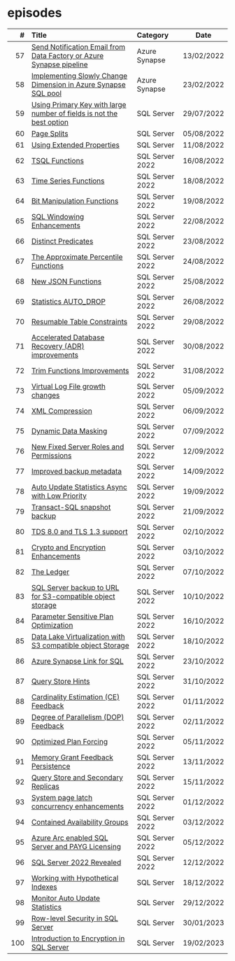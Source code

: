 # episodes

| # | Title | Category | Date |
| ---: | :--- | :--- | :---: |
| 57 | [Send Notification Email from Data Factory or Azure Synapse pipeline](https://github.com/antonchgr/episodes/tree/main/E57) | Azure Synapse | 13/02/2022 |
| 58 | [Implementing Slowly Change Dimension in Azure Synapse SQL pool](https://github.com/antonchgr/episodes/tree/main/E58) | Azure Synapse | 23/02/2022 |
| 59 | [Using Primary Key with large number of fields is not the best option](https://github.com/antonchgr/episodes/tree/main/E59) | SQL Server | 29/07/2022 |
| 60 | [Page Splits](https://github.com/antonchgr/episodes/tree/main/E60) | SQL Server | 05/08/2022 |
| 61 | [Using Extended Properties](https://github.com/antonchgr/episodes/tree/main/E61) | SQL Server | 11/08/2022 |
| 62 | [TSQL Functions](https://github.com/antonchgr/episodes/tree/main/E62) | SQL Server 2022 | 16/08/2022 |
| 63 | [Time Series Functions](https://github.com/antonchgr/episodes/tree/main/E63) |  SQL Server 2022 | 18/08/2022 |
| 64 | [Bit Manipulation Functions](https://github.com/antonchgr/episodes/tree/main/E64) | SQL Server 2022 | 19/08/2022 |
| 65 | [SQL Windowing Enhancements](https://github.com/antonchgr/episodes/tree/main/E65) | SQL Server 2022 | 22/08/2022 |
| 66 | [Distinct Predicates](https://github.com/antonchgr/episodes/tree/main/E66) | SQL Server 2022 | 23/08/2022 |
| 67 | [The Approximate Percentile Functions](https://github.com/antonchgr/episodes/tree/main/E67) | SQL Server 2022 | 24/08/2022 |
| 68 | [New JSON Functions](https://github.com/antonchgr/episodes/tree/main/E68) | SQL Server 2022 | 25/08/2022 |
| 69 | [Statistics AUTO_DROP](https://github.com/antonchgr/episodes/tree/main/E69) | SQL Server 2022 | 26/08/2022 |
| 70 | [Resumable Table Constraints](https://github.com/antonchgr/episodes/tree/main/E70) | SQL Server 2022 | 29/08/2022 |
| 71 | [Accelerated Database Recovery (ADR) improvements](https://github.com/antonchgr/episodes/tree/main/E71) | SQL Server 2022 | 30/08/2022 |
| 72 | [Trim Functions Improvements](https://github.com/antonchgr/episodes/tree/main/E72) | SQL Server 2022 | 31/08/2022 |
| 73 | [Virtual Log File growth changes](https://github.com/antonchgr/episodes/tree/main/E73) | SQL Server 2022 | 05/09/2022 |
| 74 | [XML Compression](https://github.com/antonchgr/episodes/tree/main/E74) | SQL Server 2022 | 06/09/2022 |
| 75 | [Dynamic Data Masking](https://github.com/antonchgr/episodes/tree/main/E75) | SQL Server 2022 | 07/09/2022 |
| 76 | [New Fixed Server Roles and Permissions](https://github.com/antonchgr/episodes/tree/main/E76) | SQL Server 2022 | 12/09/2022 |
| 77 | [Improved backup metadata](https://github.com/antonchgr/episodes/tree/main/E77) | SQL Server 2022 | 14/09/2022 |
| 78 | [Auto Update Statistics Async with Low Priority](https://github.com/antonchgr/episodes/tree/main/E78) | SQL Server 2022 | 19/09/2022 |
| 79 | [Transact-SQL snapshot backup](https://github.com/antonchgr/episodes/tree/main/E79) | SQL Server 2022 | 21/09/2022 |
| 80 | [TDS 8.0 and TLS 1.3 support](https://github.com/antonchgr/episodes/tree/main/E81) | SQL Server 2022 | 02/10/2022 |
| 81 | [Crypto and Encryption Enhancements](https://github.com/antonchgr/episodes/tree/main/E81) | SQL Server 2022 | 03/10/2022 |
| 82 | [The Ledger](https://github.com/antonchgr/episodes/tree/main/E82) | SQL Server 2022 | 07/10/2022 |
| 83 | [SQL Server backup to URL for S3-compatible object storage](https://github.com/antonchgr/episodes/tree/main/E83) | SQL Server 2022 | 10/10/2022 |
| 84 | [Parameter Sensitive Plan Optimization](https://github.com/antonchgr/episodes/tree/main/E84) | SQL Server 2022 | 16/10/2022 |
| 85 | [Data Lake Virtualization with S3 compatible object Storage](https://github.com/antonchgr/episodes/tree/main/E85) | SQL Server 2022 | 18/10/2022 |
| 86 | [Azure Synapse Link for SQL](https://github.com/antonchgr/episodes/tree/main/E86) | SQL Server 2022 | 23/10/2022 |
| 87 | [Query Store Hints](https://github.com/antonchgr/episodes/tree/main/E87) | SQL Server 2022 | 31/10/2022 |
| 88 | [Cardinality Estimation (CE) Feedback](https://github.com/antonchgr/episodes/tree/main/E88) | SQL Server 2022 | 01/11/2022 |
| 89 | [Degree of Parallelism (DOP) Feedback](https://github.com/antonchgr/episodes/tree/main/E89) | SQL Server 2022 | 02/11/2022 |
| 90 | [Optimized Plan Forcing](https://github.com/antonchgr/episodes/tree/main/E90) | SQL Server 2022 | 05/11/2022 |
| 91 | [Memory Grant Feedback Persistence](https://github.com/antonchgr/episodes/tree/main/E91) | SQL Server 2022 | 13/11/2022 |
| 92 | [Query Store and Secondary Replicas](https://github.com/antonchgr/episodes/tree/main/E92) | SQL Server 2022 | 15/11/2022 |
| 93 | [System page latch concurrency enhancements](https://github.com/antonchgr/episodes/tree/main/E93) | SQL Server 2022 | 01/12/2022 |
| 94 | [Contained Availability Groups](https://github.com/antonchgr/episodes/tree/main/E94) | SQL Server 2022 | 03/12/2022 |
| 95 | [Azure Arc enabled SQL Server and PAYG Licensing](https://github.com/antonchgr/episodes/tree/main/E95) | SQL Server 2022 | 05/12/2022 |
| 96 | [SQL Server 2022 Revealed](https://github.com/antonchgr/episodes/tree/main/E96) | SQL Server 2022 | 12/12/2022 |
| 97 | [Working with Hypothetical Indexes](https://github.com/antonchgr/episodes/tree/main/E97) | SQL Server | 18/12/2022 |
| 98 | [Monitor Auto Update Statistics](https://github.com/antonchgr/episodes/tree/main/E98) | SQL Server | 29/12/2022 |
| 99 | [Row-level Security in SQL Server](https://github.com/antonchgr/episodes/tree/main/E99) | SQL Server | 30/01/2023 |
| 100 | [Introduction to Encryption in SQL Server](https://github.com/antonchgr/episodes/tree/main/E100) | SQL Server | 19/02/2023 |

